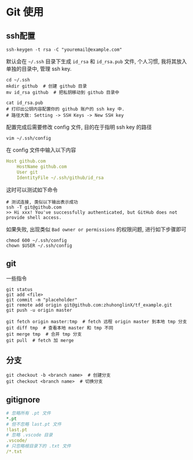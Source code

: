 # Git 使用

## ssh配置

```shell
ssh-keygen -t rsa -C "youremail@example.com"
```

默认会在 `~/.ssh` 目录下生成 `id_rsa` 和 `id_rsa.pub` 文件, 个人习惯, 我将其放入单独的目录中, 管理 ssh key.

```shell
cd ~/.ssh
mkdir github  # 创建 github 目录
mv id_rsa github  # 把私钥移动到 github 目录中

cat id_rsa.pub
# 打印出公钥内容配置你的 github 账户的 ssh key 中.
# 路径大致: Setting -> SSH Keys -> New SSH key
```

配置完成后需要修改 config 文件, 目的在于指明 ssh key 的路径

```shell
vim ~/.ssh/config
```

在 config 文件中输入以下内容

```yaml
Host github.com
    HostName github.com
    User git
    IdentityFile ~/.ssh/github/id_rsa
```

这时可以测试如下命令

```shell
# 测试连接, 类似以下输出表示成功
ssh -T git@github.com
>> Hi xxx! You've successfully authenticated, but GitHub does not provide shell access.
```

如果失败, 出现类似 ```Bad owner or permissions``` 的权限问题, 进行如下步骤即可

```
chmod 600 ~/.ssh/config
chown $USER ~/.ssh/config
```

## git

一些指令

```shell
git status
git add <file>
git commit -m "placeholder"
git remote add origin git@github.com:zhuhonglinX/tf_example.git
git push -u origin master

git fetch origin master:tmp  # fetch 远程 origin master 到本地 tmp 分支
git diff tmp  # 查看本地 master 和 tmp 不同
git merge tmp  # 合并 tmp 分支
git pull  # fetch 加 merge
```

## 分支

```shell
git checkout -b <branch name>  # 创建分支
git checkout <branch name>  # 切换分支
```


## gitignore

```yaml
# 忽略所有 .pt 文件
*.pt
# 但不忽略 last.pt 文件
!last.pt
# 忽略 .vscode 目录
.vscode/
# 只忽略根目录下的 .txt 文件
/*.txt

```


